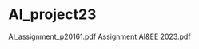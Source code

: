# AI_project23
[AI_assignment_p20161.pdf](https://github.com/HelenPolychroni/AI_project23/files/12207343/AI_assignment_p20161.pdf)
[Assignment AI&EE 2023.pdf](https://github.com/HelenPolychroni/AI_project23/files/12207344/Assignment.AI.EE.2023.pdf)
